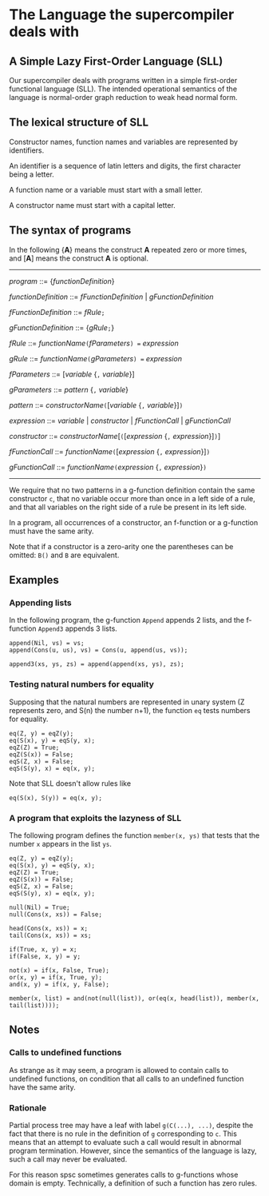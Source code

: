 # The Language the supercompiler deals with #

## A Simple Lazy First-Order Language (SLL) ##

Our supercompiler deals with programs written in a simple first-order
functional language (SLL). The intended operational semantics of the language
is normal-order graph reduction to weak head normal form.

## The lexical structure of SLL ##

Constructor names, function names and variables are represented by identifiers.

An identifier is a sequence of latin letters and digits, the first character
being a letter.

A function name or a variable must start with a small letter.

A constructor name must start with a capital letter.


## The syntax of programs ##

In the following {**A**} means the construct **A** repeated zero or more times,
and [**A**] means the construct **A** is optional.


---


_program_ ::= {_functionDefinition_}

_functionDefinition_ ::= _fFunctionDefinition_ | _gFunctionDefinition_

_fFunctionDefinition_ ::= _fRule_`;`

_gFunctionDefinition_ ::= {_gRule_`;`}

_fRule_ ::= _functionName_`(`_fParameters_`) =` _expression_

_gRule_ ::= _functionName_`(`_gParameters_`) =` _expression_

_fParameters_ ::= [_variable_ {`,` _variable_}]

_gParameters_ ::= _pattern_ {`,` _variable_}

_pattern_ ::= _constructorName_`(`[_variable_ {`,` _variable_}]`)`

_expression_ ::= _variable_ | _constructor_ | _fFunctionCall_ | _gFunctionCall_

_constructor_ ::= _constructorName_[`(`[_expression_ {`,` _expression_}]`)`]

_fFunctionCall_ ::= _functionName_`(`[_expression_ {`,` _expression_}]`)`


_gFunctionCall_ ::= _functionName_`(`_expression_ {`,` _expression_}`)`


---


We require that no two patterns in a g-function definition contain
the same constructor `c`, that no variable occur more than once in
a left side of a rule, and that all variables on the right side
of a rule be present in its left side.

In a program, all occurrences of a constructor, an f-function or a g-function
must have the same arity.

Note that if a constructor is a zero-arity one the parentheses can be omitted: `B()` and `B` are equivalent.

## Examples ##

### Appending lists ###

In the following program, the g-function `Append` appends 2 lists, and
the f-function `Append3` appends 3 lists.

```
append(Nil, vs) = vs;
append(Cons(u, us), vs) = Cons(u, append(us, vs));

append3(xs, ys, zs) = append(append(xs, ys), zs);
```

### Testing natural numbers for equality ###

Supposing that the natural numbers are represented in unary system
(Z represents zero, and S(n) the number n+1), the function `eq`
tests numbers for equality.

```
eq(Z, y) = eqZ(y);
eq(S(x), y) = eqS(y, x);
eqZ(Z) = True;
eqZ(S(x)) = False;
eqS(Z, x) = False;
eqS(S(y), x) = eq(x, y);
```

Note that SLL doesn't allow rules like
```
eq(S(x), S(y)) = eq(x, y);
```

### A program that exploits the lazyness of SLL ###

The following program defines the function `member(x, ys)` that
tests that the number `x` appears in the list `ys`.

```
eq(Z, y) = eqZ(y);
eq(S(x), y) = eqS(y, x);
eqZ(Z) = True;
eqZ(S(x)) = False;
eqS(Z, x) = False;
eqS(S(y), x) = eq(x, y);

null(Nil) = True;
null(Cons(x, xs)) = False;

head(Cons(x, xs)) = x;
tail(Cons(x, xs)) = xs;

if(True, x, y) = x;
if(False, x, y) = y;

not(x) = if(x, False, True);
or(x, y) = if(x, True, y);
and(x, y) = if(x, y, False);

member(x, list) = and(not(null(list)), or(eq(x, head(list)), member(x, tail(list))));
```

## Notes ##

### Calls to undefined functions ###

As strange as it may seem, a program is allowed to contain calls to undefined functions, on condition that all calls to an undefined function have the same arity.

### Rationale ###

Partial process tree may have a leaf with label `g(C(...), ...)`, despite the fact that
there is no rule in the definition of `g` corresponding to `c`. This means that
an attempt to evaluate such a call would result in abnormal program termination. However, since the semantics of the language is lazy, such a call may never be evaluated.

For this reason spsc sometimes generates calls to g-functions whose domain is empty. Technically, a definition of such a function has zero rules.